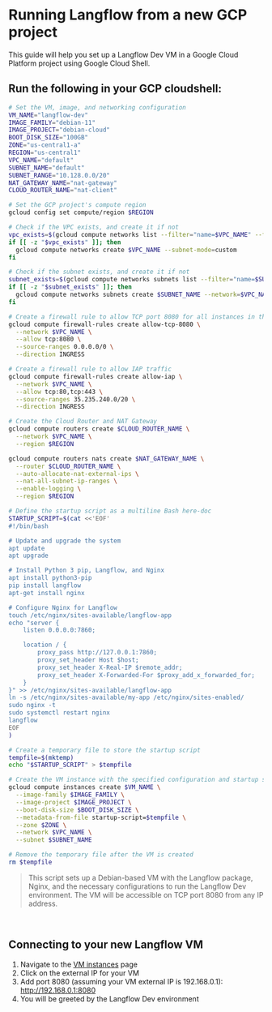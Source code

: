 # Running Langflow from a new GCP project
This guide will help you set up a Langflow Dev VM in a Google Cloud Platform project using Google Cloud Shell.


## Run the following in your GCP cloudshell:

```bash
# Set the VM, image, and networking configuration
VM_NAME="langflow-dev"
IMAGE_FAMILY="debian-11"
IMAGE_PROJECT="debian-cloud"
BOOT_DISK_SIZE="100GB"
ZONE="us-central1-a"
REGION="us-central1"
VPC_NAME="default"
SUBNET_NAME="default"
SUBNET_RANGE="10.128.0.0/20"
NAT_GATEWAY_NAME="nat-gateway"
CLOUD_ROUTER_NAME="nat-client"

# Set the GCP project's compute region
gcloud config set compute/region $REGION

# Check if the VPC exists, and create it if not
vpc_exists=$(gcloud compute networks list --filter="name=$VPC_NAME" --format="value(name)")
if [[ -z "$vpc_exists" ]]; then
  gcloud compute networks create $VPC_NAME --subnet-mode=custom
fi

# Check if the subnet exists, and create it if not
subnet_exists=$(gcloud compute networks subnets list --filter="name=$SUBNET_NAME AND region=$REGION" --format="value(name)")
if [[ -z "$subnet_exists" ]]; then
  gcloud compute networks subnets create $SUBNET_NAME --network=$VPC_NAME --region=$REGION --range=$SUBNET_RANGE
fi

# Create a firewall rule to allow TCP port 8080 for all instances in the VPC
gcloud compute firewall-rules create allow-tcp-8080 \
  --network $VPC_NAME \
  --allow tcp:8080 \
  --source-ranges 0.0.0.0/0 \
  --direction INGRESS

# Create a firewall rule to allow IAP traffic
gcloud compute firewall-rules create allow-iap \
  --network $VPC_NAME \
  --allow tcp:80,tcp:443 \
  --source-ranges 35.235.240.0/20 \
  --direction INGRESS

# Create the Cloud Router and NAT Gateway
gcloud compute routers create $CLOUD_ROUTER_NAME \
  --network $VPC_NAME \
  --region $REGION

gcloud compute routers nats create $NAT_GATEWAY_NAME \
  --router $CLOUD_ROUTER_NAME \
  --auto-allocate-nat-external-ips \
  --nat-all-subnet-ip-ranges \
  --enable-logging \
  --region $REGION

# Define the startup script as a multiline Bash here-doc
STARTUP_SCRIPT=$(cat <<'EOF'
#!/bin/bash

# Update and upgrade the system
apt update
apt upgrade

# Install Python 3 pip, Langflow, and Nginx
apt install python3-pip
pip install langflow
apt-get install nginx

# Configure Nginx for Langflow
touch /etc/nginx/sites-available/langflow-app
echo "server {
    listen 0.0.0.0:7860;

    location / {
        proxy_pass http://127.0.0.1:7860;
        proxy_set_header Host $host;
        proxy_set_header X-Real-IP $remote_addr;
        proxy_set_header X-Forwarded-For $proxy_add_x_forwarded_for;
    }
}" >> /etc/nginx/sites-available/langflow-app
ln -s /etc/nginx/sites-available/my-app /etc/nginx/sites-enabled/
sudo nginx -t
sudo systemctl restart nginx
langflow
EOF
)

# Create a temporary file to store the startup script
tempfile=$(mktemp)
echo "$STARTUP_SCRIPT" > $tempfile

# Create the VM instance with the specified configuration and startup script
gcloud compute instances create $VM_NAME \
  --image-family $IMAGE_FAMILY \
  --image-project $IMAGE_PROJECT \
  --boot-disk-size $BOOT_DISK_SIZE \
  --metadata-from-file startup-script=$tempfile \
  --zone $ZONE \
  --network $VPC_NAME \
  --subnet $SUBNET_NAME

# Remove the temporary file after the VM is created
rm $tempfile

```
> This script sets up a Debian-based VM with the Langflow package, Nginx, and the necessary configurations to run the Langflow Dev environment. The VM will be accessible on TCP port 8080 from any IP address.

<br>

## Connecting to your new Langflow VM
1. Navigate to the [VM instances](https://console.cloud.google.com/compute/instances) page
2. Click on the external IP for your VM
3. Add port 8080 (assuming your VM external IP is 192.168.0.1):
http://192.168.0.1:8080
4. You will be greeted by the Langflow Dev environment